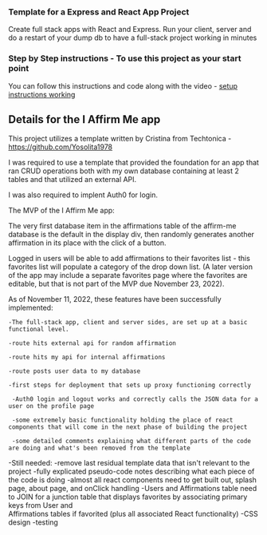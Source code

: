 ### Template for a Express and React App Project
Create full stack apps with React and Express. Run your client, server and do a restart of your dump db to have a full-stack project working in minutes

### Step by Step instructions - To use this project as your start point
You can follow this instructions and code along with the video - [setup instructions working](https://www.dropbox.com/s/tthmdat3n3vp3be/SettingUpTemplate.mov?dl=0)

## Details for the I Affirm Me app
This project utilizes a template written by Cristina from Techtonica - https://github.com/Yosolita1978

I was required to use a template that provided the foundation for an app that ran CRUD operations both with my own database containing at least 2 tables and that utilized an external API. 

I was also required to implent Auth0 for login.

The MVP of the I Affirm Me app:

The very first database item in the affirmations table of the affirm-me database is the default in the display div, then randomly generates another affirmation in its place with the click of a button. 

Logged in users will be able to add affirmations to their favorites list - this favorites list will populate a category of the drop down list. (A later version of the app may include a separate favorites page where the favorites are editable, but that is not part of the MVP due November 23, 2022).

As of November 11, 2022, these features have been successfully implemented:
  
    
    -The full-stack app, client and server sides, are set up at a basic functional level.
    
    -route hits external api for random affirmation
     
    -route hits my api for internal affirmations
     
    -route posts user data to my database 
     
    -first steps for deployment that sets up proxy functioning correctly
      
     -Auth0 login and logout works and correctly calls the JSON data for a user on the profile page
     
     -some extremely basic functionality holding the place of react components that will come in the next phase of building the project
      
     -some detailed comments explaining what different parts of the code are doing and what's been removed from the template
      
  -Still needed:
      -remove last residual template data that isn't relevant to the project
      -fully explicated pseudo-code notes describing what each piece of the code is doing
      -almost all react components need to get built out, splash page, about page, and onClick handling
      -Users and Affirmations table need to JOIN for a junction table that displays favorites by associating primary keys from User and   
       Affirmations tables if favorited (plus all associated React functionality)
      -CSS design
      -testing
